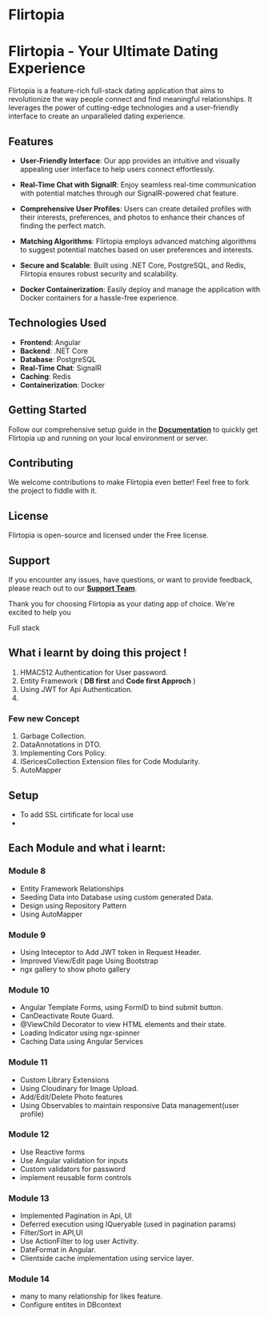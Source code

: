 # Flirtopia

# Flirtopia - Your Ultimate Dating Experience

Flirtopia is a feature-rich full-stack dating application that aims to revolutionize the way people connect and find meaningful relationships. It leverages the power of cutting-edge technologies and a user-friendly interface to create an unparalleled dating experience.

## Features

- **User-Friendly Interface**: Our app provides an intuitive and visually appealing user interface to help users connect effortlessly.

- **Real-Time Chat with SignalR**: Enjoy seamless real-time communication with potential matches through our SignalR-powered chat feature.

- **Comprehensive User Profiles**: Users can create detailed profiles with their interests, preferences, and photos to enhance their chances of finding the perfect match.

- **Matching Algorithms**: Flirtopia employs advanced matching algorithms to suggest potential matches based on user preferences and interests.

- **Secure and Scalable**: Built using .NET Core, PostgreSQL, and Redis, Flirtopia ensures robust security and scalability.

- **Docker Containerization**: Easily deploy and manage the application with Docker containers for a hassle-free experience.

## Technologies Used

- **Frontend**: Angular
- **Backend**: .NET Core
- **Database**: PostgreSQL
- **Real-Time Chat**: SignalR
- **Caching**: Redis
- **Containerization**: Docker

## Getting Started

Follow our comprehensive setup guide in the [**Documentation**](link-to-documentation) to quickly get Flirtopia up and running on your local environment or server.

## Contributing

We welcome contributions to make Flirtopia even better! Feel free to fork the project to fiddle with it.

## License

Flirtopia is open-source and licensed under the Free license.

## Support

If you encounter any issues, have questions, or want to provide feedback, please reach out to our [**Support Team**]("email:iamgokulnathanmcs@gmail.com").

Thank you for choosing Flirtopia as your dating app of choice. We're excited to help you








<p>Full stack </p>
<h2> What i learnt by doing this project !</h2>
<ol>
  <li>HMAC512 Authentication for User password.</li>
  <li>Entity Framework ( <b>DB first</b> and <b>Code first Approch</b> )</li>
  <li>Using JWT for Api Authentication.</li>
  <li></li>
</ol>

<h3>Few new Concept</h3>
<ol>
  <li>Garbage Collection.</li>
  <li>DataAnnotations in DTO.</li>
  <li>Implementing Cors Policy.</li>
  <li>ISericesCollection Extension files for Code Modularity.</li>
  <li>AutoMapper</li>
</ol>

<h2>Setup</h2>
<ul>
  <li>To add SSL cirtificate for local use</li>
  <li></li>
</ul>

<h2>Each Module and what i learnt:</h2>

<h3>Module 8</h3>
<ul>
  <li>Entity Framework Relationships</li>
  <li>Seeding Data into Database using custom generated Data.</li>
  <li>Design using Repository Pattern</li>
  <li>Using AutoMapper</li>
</ul>

<h3>Module 9</h3>
<ul>
  <li>Using Inteceptor to Add JWT token in Request Header.</li>
  <li>Improved View/Edit page Using Bootstrap</li>
  <li>ngx gallery to show photo gallery</li>
</ul>

<h3>Module 10</h3>
<ul>
  <li>Angular Template Forms, using FormID to bind submit button.</li>
  <li>CanDeactivate Route Guard.</li>
  <li>@ViewChild Decorator to view HTML elements and their state.</li>
  <li>Loading Indicator using ngx-spinner</li>
  <li>Caching Data using Angular Services</li>
</ul>

<h3>Module 11</h3>
<ul>
  <li>Custom Library Extensions</li>
  <li>Using Cloudinary for Image Upload.</li>
  <li>Add/Edit/Delete Photo features</li>
  <li>Using Observables to maintain responsive Data management(user profile)</li>
</ul>

<h3>Module 12</h3>
<ul>
  <li>Use Reactive forms</li>
  <li>Use Angular validation for inputs</li>
  <li>Custom validators for password</li>
  <li>implement reusable form controls</li>
</ul>

<h3>Module 13</h3>
<ul>
  <li>Implemented Pagination in Api, UI</li>
  <li>Deferred execution using IQueryable (used in pagination params) </li>
  <li>Filter/Sort in API,UI</li>
  <li>Use ActionFilter to log user Activity.</li>
  <li>DateFormat in Angular.</li>
  <li>Clientside cache implementation using service layer.</li>
</ul>

<h3>Module 14</h3>
<ul>
  <li>many to many relationship for likes feature.</li>
  <li>Configure entites in DBcontext</li>
</ul>


